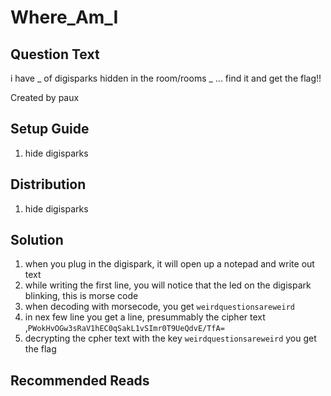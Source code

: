 # Where_Am_I

## Question Text

i have _ of digisparks hidden in the room/rooms _ ... find it and get the flag!!

Created by paux

## Setup Guide
1. hide digisparks

## Distribution
1. hide digisparks

## Solution
1.	when you plug in the digispark, it will open up a notepad and write out text
2.	while writing the first line, you will notice that the led on the digispark blinking, this is morse code
3.	when decoding with morsecode, you get `weirdquestionsareweird` 
4.	in nex few line you get a line, presummably the cipher text ,`PWokHvOGw3sRaV1hEC0qSakL1vSImr0T9UeQdvE/TfA=`
5.	decrypting the cpher text with the key `weirdquestionsareweird` you get the flag

## Recommended Reads
